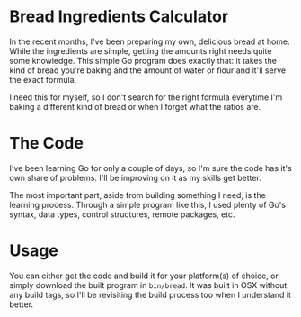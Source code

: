 # Bread Ingredients Calculator

In the recent months, I've been preparing my own, delicious bread at home. While the ingredients are simple, getting the amounts right needs quite some knowledge. This simple Go program does exactly that: it takes the kind of bread you're baking and the amount of water or flour and it'll serve the exact formula.

I need this for myself, so I don't search for the right formula everytime I'm baking a different kind of bread or when I forget what the ratios are.

# The Code
I've been learning Go for only a couple of days, so I'm sure the code has it's own share of problems. I'll be improving on it as my skills get better.

The most important part, aside from building something I need, is the learning process. Through a simple program like this, I used plenty of Go's syntax, data types, control structures, remote packages, etc.

# Usage
You can either get the code and build it for your platform(s) of choice, or simply download the built program in `bin/bread`. It was built in OSX without any build tags, so I'll be revisiting the build process too when I understand it better.